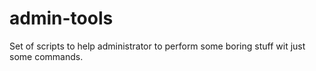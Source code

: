 admin-tools
===========

Set of scripts to help administrator to perform some boring stuff wit just some commands.
